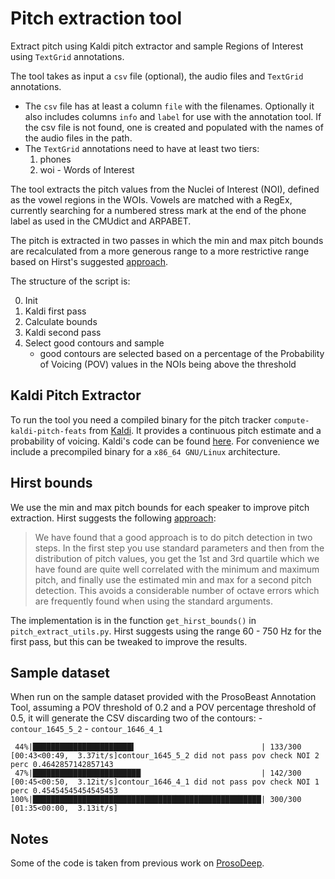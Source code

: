 # Pitch extraction tool

Extract pitch using Kaldi pitch extractor and sample Regions of Interest using
`TextGrid` annotations.

The tool takes as input a `csv` file (optional), the audio files and `TextGrid`
annotations.

- The `csv` file has at least a column `file` with the filenames.
    Optionally it also includes columns `info` and `label` for use with
    the annotation tool.
    If the csv file is not found, one is created and populated with the names
    of the audio files in the path.
- The `TextGrid` annotations need to have at least two tiers:
    1. phones
    2. woi - Words of Interest

The tool extracts the pitch values from the Nuclei of Interest (NOI), defined as
the vowel regions in the WOIs. Vowels are matched with a RegEx, currently
searching for a numbered stress mark at the end of the phone label as used in
the CMUdict and ARPABET.

The pitch is extracted in two passes in which the min and max pitch bounds are
recalculated from a more generous range to a more restrictive range based on Hirst's suggested [approach](#-Hirst-bounds).

The structure of the script is:

0. Init
1. Kaldi first pass
2. Calculate bounds
3. Kaldi second pass
4. Select good contours and sample
    - good contours are selected based on a percentage of the Probability of Voicing (POV) values in the NOIs being above the threshold

## Kaldi Pitch Extractor

To run the tool you need a compiled binary for the pitch tracker `compute-kaldi-pitch-feats` from [Kaldi](http://kaldi-asr.org/). It provides a continuous pitch estimate and a probability of voicing. Kaldi's code can be found [here](https://github.com/kaldi-asr/kaldi). For convenience we include a precompiled binary for a `x86_64 GNU/Linux` architecture.

## Hirst bounds

We use the min and max pitch bounds for each speaker to improve pitch extraction. Hirst suggests the following [approach](https://uk.groups.yahoo.com/neo/groups/praat-users/conversations/topics/3472?guce_referrer=aHR0cDovL3d3dy5wcmFhdHZvY2FsdG9vbGtpdC5jb20vZXh0cmFjdC1waXRjaC5odG1s&guce_referrer_sig=AQAAAIDU5m6QVh0fVdsdE0b2etWRi49u3PKIN2BLKLWeuqlPrqXlo1Nn_TouJlGByEa361pcFeAnN6DWEbBvpd4ElCouJ0fD7eRiNz1-c_du6Psv3Gn4NXaCe62oQ8DCUa-HMspxd0d432ABbpukit0deIPiTc9Ba61WnenR24Kb66V2):

> We have found that a good approach is to do pitch detection in two steps. In the first step you use standard parameters and then from the distribution of pitch values, you get the 1st and 3rd quartile which we have found are quite well correlated with the minimum and maximum pitch, and finally use the estimated min and max for a second pitch detection. This avoids a considerable number of octave errors which are frequently found when using the standard arguments.

The implementation is in the function `get_hirst_bounds()` in
`pitch_extract_utils.py`. Hirst suggests using the range 60 - 750 Hz for the first pass, but this can be tweaked to improve the results.



## Sample dataset

When run on the sample dataset provided with the ProsoBeast Annotation Tool, assuming a POV threshold of 0.2 and a POV percentage threshold of 0.5, it will generate the CSV discarding two of the contours:
    - `contour_1645_5_2`
    - `contour_1646_4_1`

```
 44%|██████████████████████▌                            | 133/300 [00:43<00:49,  3.37it/s]contour_1645_5_2 did not pass pov check NOI 2 perc 0.4642857142857143
 47%|████████████████████████▏                          | 142/300 [00:45<00:50,  3.12it/s]contour_1646_4_1 did not pass pov check NOI 1 perc 0.45454545454545453
100%|███████████████████████████████████████████████████| 300/300 [01:35<00:00,  3.13it/s]
```

## Notes

Some of the code is taken from previous work on [ProsoDeep](https://github.com/gerazov/prosodeep).


